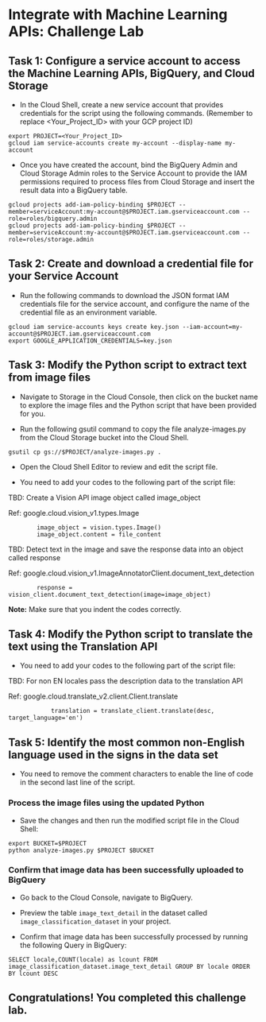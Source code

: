 # Integrate with Machine Learning APIs: Challenge Lab

## Task 1: Configure a service account to access the Machine Learning APIs, BigQuery, and Cloud Storage

- In the Cloud Shell, create a new service account that provides credentials for the script using the following commands. (Remember to replace <Your_Project_ID> with your GCP project ID)

```
export PROJECT=<Your_Project_ID>
gcloud iam service-accounts create my-account --display-name my-account
```

- Once you have created the account, bind the BigQuery Admin and Cloud Storage Admin roles to the Service Account to provide the IAM permissions required to process files from Cloud Storage and insert the result data into a BigQuery table.

```
gcloud projects add-iam-policy-binding $PROJECT --member=serviceAccount:my-account@$PROJECT.iam.gserviceaccount.com --role=roles/bigquery.admin
gcloud projects add-iam-policy-binding $PROJECT --member=serviceAccount:my-account@$PROJECT.iam.gserviceaccount.com --role=roles/storage.admin
```


## Task 2: Create and download a credential file for your Service Account
- Run the following commands to download the JSON format IAM credentials file for the service account, and configure the name of the credential file as an environment variable.

```
gcloud iam service-accounts keys create key.json --iam-account=my-account@$PROJECT.iam.gserviceaccount.com
export GOOGLE_APPLICATION_CREDENTIALS=key.json
```


## Task 3: Modify the Python script to extract text from image files
- Navigate to Storage in the Cloud Console, then click on the bucket name to explore the image files and the Python script that have been provided for you.

- Run the following gsutil command to copy the file analyze-images.py from the Cloud Storage bucket into the Cloud Shell.
```
gsutil cp gs://$PROJECT/analyze-images.py .
```

- Open the Cloud Shell Editor to review and edit the script file.

- You need to add your codes to the following part of the script file:

TBD: Create a Vision API image object called image_object

Ref: google.cloud.vision_v1.types.Image

```
        image_object = vision.types.Image()
        image_object.content = file_content
```

TBD: Detect text in the image and save the response data into an object called response

Ref: google.cloud.vision_v1.ImageAnnotatorClient.document_text_detection

```
        response = vision_client.document_text_detection(image=image_object)
```

**Note:** Make sure that you indent the codes correctly.


## Task 4: Modify the Python script to translate the text using the Translation API

- You need to add your codes to the following part of the script file:

TBD: For non EN locales pass the description data to the translation API

Ref: google.cloud.translate_v2.client.Client.translate

```
            translation = translate_client.translate(desc, target_language='en')

```

## Task 5: Identify the most common non-English language used in the signs in the data set

- You need to remove the comment characters to enable the line of code in the second last line of the script.


### Process the image files using the updated Python
- Save the changes and then run the modified script file in the Cloud Shell:

```
export BUCKET=$PROJECT
python analyze-images.py $PROJECT $BUCKET
```


### Confirm that image data has been successfully uploaded to BigQuery
- Go back to the Cloud Console, navigate to BigQuery.

- Preview the table ```image_text_detail``` in the dataset called ```image_classification_dataset``` in your project.

- Confirm that image data has been successfully processed by running the following Query in BigQuery:
```
SELECT locale,COUNT(locale) as lcount FROM image_classification_dataset.image_text_detail GROUP BY locale ORDER BY lcount DESC
```


## Congratulations! You completed this challenge lab.
